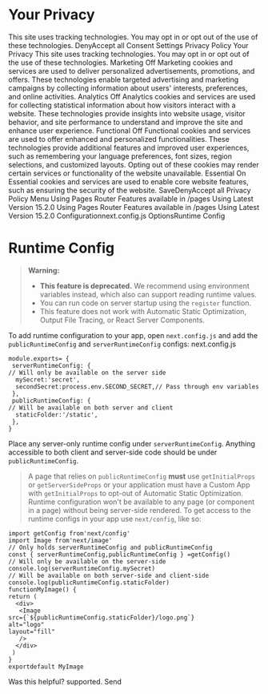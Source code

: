 # Your Privacy
This site uses tracking technologies. You may opt in or opt out of the use of these technologies.
DenyAccept all
Consent Settings
Privacy Policy
Your Privacy
This site uses tracking technologies. You may opt in or opt out of the use of these technologies.
Marketing
Off
Marketing cookies and services are used to deliver personalized advertisements, promotions, and offers. These technologies enable targeted advertising and marketing campaigns by collecting information about users' interests, preferences, and online activities. 
Analytics
Off
Analytics cookies and services are used for collecting statistical information about how visitors interact with a website. These technologies provide insights into website usage, visitor behavior, and site performance to understand and improve the site and enhance user experience.
Functional
Off
Functional cookies and services are used to offer enhanced and personalized functionalities. These technologies provide additional features and improved user experiences, such as remembering your language preferences, font sizes, region selections, and customized layouts. Opting out of these cookies may render certain services or functionality of the website unavailable.
Essential
On
Essential cookies and services are used to enable core website features, such as ensuring the security of the website. 
SaveDenyAccept all
Privacy Policy
Menu
Using Pages Router
Features available in /pages
Using Latest Version
15.2.0
Using Pages Router
Features available in /pages
Using Latest Version
15.2.0
Configurationnext.config.js OptionsRuntime Config
# Runtime Config
> **Warning:**
>   * **This feature is deprecated.** We recommend using environment variables instead, which also can support reading runtime values.
>   * You can run code on server startup using the `register` function.
>   * This feature does not work with Automatic Static Optimization, Output File Tracing, or React Server Components.
> 

To add runtime configuration to your app, open `next.config.js` and add the `publicRuntimeConfig` and `serverRuntimeConfig` configs:
next.config.js
```
module.exports= {
 serverRuntimeConfig: {
// Will only be available on the server side
  mySecret:'secret',
  secondSecret:process.env.SECOND_SECRET,// Pass through env variables
 },
 publicRuntimeConfig: {
// Will be available on both server and client
  staticFolder:'/static',
 },
}
```

Place any server-only runtime config under `serverRuntimeConfig`.
Anything accessible to both client and server-side code should be under `publicRuntimeConfig`.
> A page that relies on `publicRuntimeConfig` **must** use `getInitialProps` or `getServerSideProps` or your application must have a Custom App with `getInitialProps` to opt-out of Automatic Static Optimization. Runtime configuration won't be available to any page (or component in a page) without being server-side rendered.
To get access to the runtime configs in your app use `next/config`, like so:
```
import getConfig from'next/config'
import Image from'next/image'
// Only holds serverRuntimeConfig and publicRuntimeConfig
const { serverRuntimeConfig,publicRuntimeConfig } =getConfig()
// Will only be available on the server-side
console.log(serverRuntimeConfig.mySecret)
// Will be available on both server-side and client-side
console.log(publicRuntimeConfig.staticFolder)
functionMyImage() {
return (
  <div>
   <Image
src={`${publicRuntimeConfig.staticFolder}/logo.png`}
alt="logo"
layout="fill"
   />
  </div>
 )
}
exportdefault MyImage
```

Was this helpful?
supported.
Send
